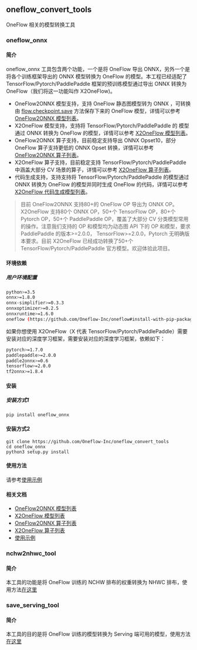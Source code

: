 ## oneflow_convert_tools

OneFlow 相关的模型转换工具

### oneflow_onnx

#### 简介

oneflow_onnx 工具包含两个功能，一个是将 OneFlow 导出 ONNX，另外一个是将各个训练框架导出的 ONNX 模型转换为 OneFlow 的模型。本工程已经适配了 TensorFlow/Pytorch/PaddlePaddle 框架的预训练模型通过导出 ONNX 转换为 OneFlow（我们将这一功能叫作 X2OneFlow)。

- OneFlow2ONNX 模型支持，支持 OneFlow 静态图模型转为 ONNX ，可转换由 [flow.checkpoint.save](https://docs.oneflow.org/basics_topics/model_load_save.html) 方法保存下来的 OneFlow 模型，详情可以参考 [OneFlow2ONNX 模型列表](https://github.com/Oneflow-Inc/oneflow_convert_tools/tree/main/docs/oneflow2onnx/oneflow2onnx_model_zoo.md)。
- X2OneFlow 模型支持，支持将 TensorFlow/Pytorch/PaddlePaddle 的 模型通过 ONNX 转换为 OneFlow 的模型，详情可以参考 [X2OneFlow 模型列表](https://github.com/Oneflow-Inc/oneflow_convert_tools/tree/main/docs/x2oneflow/x2oneflow_model_zoo.md)。
- OneFlow2ONNX 算子支持，目前稳定支持导出 ONNX Opset10，部分 OneFlow 算子支持更低的 ONNX Opset 转换，详情可以参考 [OneFlow2ONNX 算子列表](https://github.com/Oneflow-Inc/oneflow_convert_tools/tree/main/docs/oneflow2onnx/op_list.md)。
- X2OneFlow 算子支持，目前稳定支持 TensorFlow/Pytorch/PaddlePaddle 中涵盖大部分 CV 场景的算子，详情可以参考 [X2OneFlow 算子列表](https://github.com/Oneflow-Inc/oneflow_convert_tools/tree/main/docs/x2oneflow/op_list.md)。
- 代码生成支持，支持支持将 TensorFlow/Pytorch/PaddlePaddle 的模型通过 ONNX 转换为 OneFlow 的模型并同时生成 OneFlow 的代码，详情可以参考 [X2OneFlow 代码生成模型列表](https://github.com/Oneflow-Inc/oneflow_convert_tools/tree/main/docs/x2oneflow/code_gen.md)。

> 目前 OneFlow2ONNX 支持80+的 OneFlow OP 导出为 ONNX OP。X2OneFlow 支持80个 ONNX OP，50+个 TensorFlow OP，80+个 Pytorch OP，50+个 PaddlePaddle OP，覆盖了大部分 CV 分类模型常用的操作。注意我们支持的 OP 和模型均为动态图 API 下的 OP 和模型，要求 PaddlePaddle 的版本>=2.0.0， TensorFlow>=2.0.0，Pytorch 无明确版本要求。目前 X2OneFlow 已经成功转换了50+个 TensorFlow/Pytorch/PaddlePaddle 官方模型。欢迎体验此项目。

#### 环境依赖

##### 用户环境配置

```sh
python>=3.5
onnx>=1.8.0
onnx-simplifier>=0.3.3
onnxoptimizer>=0.2.5
onnxruntime>=1.6.0
oneflow (https://github.com/Oneflow-Inc/oneflow#install-with-pip-package)
```


如果你想使用 X2OneFlow（X 代表 TensorFlow/Pytorch/PaddlePaddle）需要安装对应的深度学习框架，需要安装对应的深度学习框架，依赖如下：

```sh
pytorch>=1.7.0
paddlepaddle>=2.0.0
paddle2onnx>=0.6
tensorflow>=2.0.0
tf2onnx>=1.8.4
```

#### 安装

##### 安装方式1

```sh
pip install oneflow_onnx
```

#### 安装方式2

```
git clone https://github.com/Oneflow-Inc/oneflow_convert_tools
cd oneflow_onnx
python3 setup.py install
```

#### 使用方法

请参考[使用示例](https://github.com/Oneflow-Inc/oneflow_convert_tools/blob/main/examples/README.md)

#### 相关文档

- [OneFlow2ONNX 模型列表](https://github.com/Oneflow-Inc/oneflow_convert_tools/tree/main/docs/oneflow2onnx/oneflow2onnx_model_zoo.md)
- [X2OneFlow 模型列表](https://github.com/Oneflow-Inc/oneflow_convert_tools/tree/main/docs/x2oneflow/x2oneflow_model_zoo.md)
- [OneFlow2ONNX 算子列表](https://github.com/Oneflow-Inc/oneflow_convert_tools/tree/main/docs/oneflow2onnx/op_list.md)
- [X2OneFlow 算子列表](https://github.com/Oneflow-Inc/oneflow_convert_tools/tree/main/docs/x2oneflow/op_list.md)
- [使用示例](https://github.com/Oneflow-Inc/oneflow_convert_tools/blob/main/examples/README.md)

### nchw2nhwc_tool

#### 简介

本工具的功能是将 OneFlow 训练的 NCHW 排布的权重转换为 NHWC 排布，使用方法[在这里](https://github.com/Oneflow-Inc/oneflow_convert_tools/tree/main/nchw2nhwc_tool/README.md)


### save_serving_tool

#### 简介
本工具的目的是将 OneFlow 训练的模型转换为 Serving 端可用的模型，使用方法[在这里](https://github.com/Oneflow-Inc/oneflow_convert_tools/tree/main/save_serving_tool/README.md)

